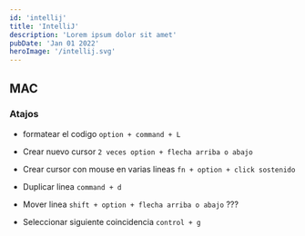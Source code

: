 ```yaml
---
id: 'intellij'
title: 'IntelliJ'
description: 'Lorem ipsum dolor sit amet'
pubDate: 'Jan 01 2022'
heroImage: '/intellij.svg'
---
```


## MAC

### Atajos

- formatear el codigo `option + command + L`  

- Crear nuevo cursor `2 veces option + flecha arriba o abajo`

- Crear cursor con mouse en varias lineas `fn + option + click sostenido`

- Duplicar linea `command + d`

- Mover linea `shift + option + flecha arriba o abajo` ???

- Seleccionar siguiente coincidencia `control + g`